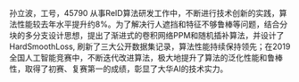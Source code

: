 孙立波，工号，45790
从事ReID算法研发工作中，不断进行技术创新的实践，算法性能较去年水平提升约8%。为了解决行人遮挡和特征不够鲁棒等问题，结合分块的多分支设计思想，提出了渐进式的卷积网络PPM和随机插补算法，并设计了HardSmoothLoss, 刷新了三大公开数据集记录，算法性能持续保持领先；在2019全国人工智能竞赛中，不断迭代改进算法，极大地提升了算法的泛化性能和鲁棒性，取得了初赛、复赛第一的成绩，彰显了大华AI的技术实力。
